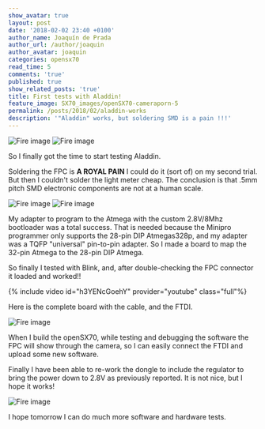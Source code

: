 ```yaml
---
show_avatar: true
layout: post
date: '2018-02-02 23:40 +0100'
author_name: Joaquín de Prada
author_url: /author/joaquin
author_avatar: joaquin
categories: opensx70
read_time: 5
comments: 'true'
published: true
show_related_posts: 'true'
title: First tests with Aladdin!
feature_image: SX70_images/openSX70-cameraporn-5
permalink: /posts/2018/02/aladdin-works
description: '"Aladdin" works, but soldering SMD is a pain !!!'
---
```


![Fire image]({{site.url}}/{{site.baseurl}}img/2018/02/aladdin-blink-1.jpg)
![Fire image]({{site.url}}/{{site.baseurl}}img/2018/02/aladdin-blink-2.jpg)

So I finally got the time to start testing Aladdin. 

Soldering the FPC is **A ROYAL PAIN** I could do it (sort of) on my second trial. But then I couldn't solder the light meter cheap.
The conclusion is that .5mm pitch SMD electronic components are not at a human scale.

![Fire image]({{site.url}}/{{site.baseurl}}img/2018/02/aladdin-blink-3.jpg)
![Fire image]({{site.url}}/{{site.baseurl}}img/2018/02/aladdin-blink-4.jpg)

My adapter to program to the Atmega with the custom 2.8V/8Mhz bootloader was a total success. 
That is needed because the Minipro programmer only supports the 28-pin DIP Atmegas328p, and my adapter was a TQFP "universal" pin-to-pin adapter.
So I made a board to map the 32-pin Atmega to the 28-pin DIP Atmega.

So finally I tested with Blink, and, after double-checking the FPC connector it loaded and worked!!

{% include video id="h3YENcGoehY" provider="youtube" class="full"%} 

Here is the complete board with the cable, and the FTDI. 

![Fire image]({{site.url}}/{{site.baseurl}}img/2018/02/aladdin-blink-05.jpg)

When I build the openSX70, while testing and debugging the software the FPC will show through the camera, so I can easily connect the FTDI and upload some new software.

Finally I have been able to re-work the dongle to include the regulator to bring the power down to 2.8V as previously reported. It is not nice, but I hope it works!

![Fire image]({{site.url}}/{{site.baseurl}}img/2018/02/aladdin-blink-6.jpg)


I hope tomorrow I can do much more software and hardware tests.
